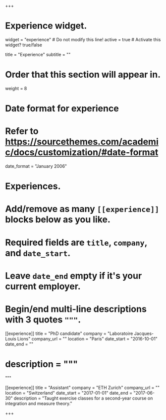 +++
# Experience widget.
widget = "experience"  # Do not modify this line!
active = true  # Activate this widget? true/false

title = "Experience"
subtitle = ""

# Order that this section will appear in.
weight = 8

# Date format for experience
#   Refer to https://sourcethemes.com/academic/docs/customization/#date-format
date_format = "January 2006"

# Experiences.
#   Add/remove as many `[[experience]]` blocks below as you like.
#   Required fields are `title`, `company`, and `date_start`.
#   Leave `date_end` empty if it's your current employer.
#   Begin/end multi-line descriptions with 3 quotes `"""`.
[[experience]]
  title = "PhD candidate"
  company = "Laboratoire Jacques-Louis Lions"
  company_url = ""
  location = "Paris"
  date_start = "2016-10-01"
  date_end = ""
 # description = """
"""

[[experience]]
  title = "Assistant"
  company = "ETH Zurich"
  company_url = ""
  location = "Switzerland"
  date_start = "2017-01-01"
  date_end = "2017-06-30"
  description = "Taught exercise classes for a second-year course on integration and measure theory."

+++
